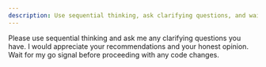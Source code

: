 ```yaml
---
description: Use sequential thinking, ask clarifying questions, and wait for go signal before making changes
---
```


Please use sequential thinking and ask me any clarifying questions you have. I would appreciate your recommendations and your honest opinion. Wait for my go signal before proceeding with any code changes.
